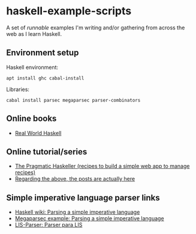 haskell-example-scripts
=======================

A set of *runnable* examples I'm writing and/or gathering from across the web 
as I learn Haskell.

Environment setup
-----------------

Haskell environment:

```apt install ghc cabal-install```

Libraries:

```cabal install parsec megaparsec parser-combinators```

Online books
------------

* [Real World Haskell](http://book.realworldhaskell.org/read/)

Online tutorial/series
----------------------

* [The Pragmatic Haskeller (recipes to build a simple web app to manage recipes)](https://github.com/cakesolutions/the-pragmatic-haskeller)
* [Regarding the above, the posts are actually here](https://www.schoolofhaskell.com/user/adinapoli/the-pragmatic-haskeller)


Simple imperative language parser links
---------------------------------------

* [Haskell wiki: Parsing a simple imperative language](https://wiki.haskell.org/Parsing_a_simple_imperative_language)
* [Megaparsec example: Parsing a simple imperative language](https://github.com/mrkkrp/markkarpov.com/blob/master/megaparsec/parsing-simple-imperative-language.md)
* [LIS-Parser: Parser para LIS](https://github.com/arypbatista/LIS-Parser) 